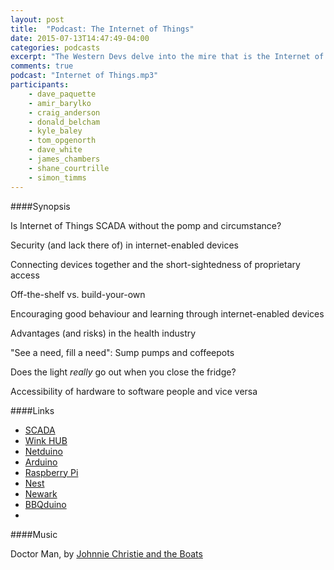 ```yaml
---
layout: post
title:  "Podcast: The Internet of Things"
date: 2015-07-13T14:47:49-04:00
categories: podcasts
excerpt: "The Western Devs delve into the mire that is the Internet of Things"
comments: true
podcast: "Internet of Things.mp3"
participants: 
    - dave_paquette
    - amir_barylko
    - craig_anderson
    - donald_belcham
    - kyle_baley
    - tom_opgenorth
    - dave_white
    - james_chambers
    - shane_courtrille
    - simon_timms
---
```


####Synopsis

Is Internet of Things SCADA without the pomp and circumstance?

Security (and lack there of) in internet-enabled devices

Connecting devices together and the short-sightedness of proprietary access

Off-the-shelf vs. build-your-own

Encouraging good behaviour and learning through internet-enabled devices

Advantages (and risks) in the health industry

"See a need, fill a need": Sump pumps and coffeepots

Does the light _really_ go out when you close the fridge?

Accessibility of hardware to software people and vice versa


####Links

* [SCADA](https://en.wikipedia.org/wiki/SCADA)
* [Wink HUB](http://www.wink.com/products/wink-hub/)
* [Netduino](http://www.netduino.com/)
* [Arduino](https://www.arduino.cc/)
* [Raspberry Pi](https://www.raspberrypi.org/)
* [Nest](https://nest.com/)
* [Newark](http://www.newark.com/)
* [BBQduino](https://lostechies.com/derickbailey/2013/04/10/a-first-look-at-my-arduino-bbq-thermometer/)
* 

####Music

Doctor Man, by [Johnnie Christie and the Boats](https://www.youtube.com/user/jwcchristie)
